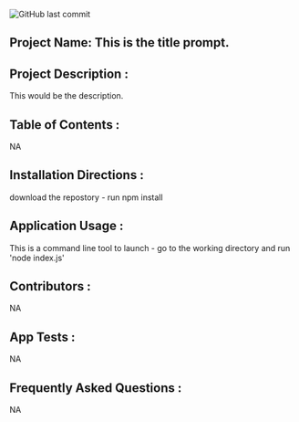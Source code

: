 

![GitHub last commit](https://img.shields.io/github/last-commit/troylochner/Good-ReadMe-Maker)

## Project Name: This is the title prompt.

## Project Description :
This would be the description.

## Table of Contents :
NA

## Installation Directions :
download the repostory - run npm install

## Application Usage :
This is a command line tool to launch - go to the working directory and run 'node index.js'

## Contributors :
NA

## App Tests :
NA

## Frequently Asked Questions :
NA
